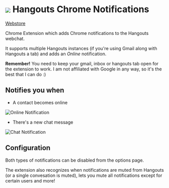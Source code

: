 # <img src="/icons/48.png" align="absmiddle"> Hangouts Chrome Notifications

[Webstore](https://chrome.google.com/webstore/detail/hangouts-notifications/fbpmaadfebbedknhmeeijeicldjlegee)

Chrome Extension which adds Chrome notifications to the Hangouts webchat.

It supports multiple Hangouts instances (if you're using Gmail along with Hangouts a tab) and adds an *Online* notification.

**Remember!** You need to keep your gmail, inbox or hangouts tab open for the extension to work. I am not affiliated with Google in any way, so it's the best that I can do :)

## Notifies you when

- A contact becomes online

![Online Notification](http://i.imgur.com/fgX9hg3.png)

- There's a new chat message

![Chat Notification](http://i.imgur.com/ALFzEXz.png)

## Configuration

Both types of notifications can be disabled from the options page.

The extension also recognizes when notifications are muted from Hangouts (or a single convesation is muted), lets you mute all notifications except for certain users and more!

